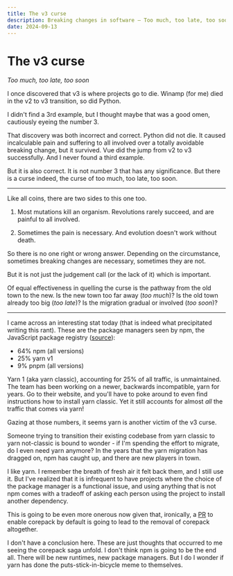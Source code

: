 ```yaml
---
title: The v3 curse
description: Breaking changes in software – Too much, too late, too soon
date: 2024-09-13
---
```


# The v3 curse

_Too much, too late, too soon_

I once discovered that v3 is where projects go to die. Winamp (for me) died in
the v2 to v3 transition, so did Python.

I didn't find a 3rd example, but I thought maybe that was a good omen,
cautiously eyeing the number 3.

That discovery was both incorrect and correct. Python did not die. It caused
incalculable pain and suffering to all involved over a totally avoidable
breaking change, but it survived. Vue did the jump from v2 to v3 successfully.
And I never found a third example.

But it is also correct. It is not number 3 that has any significance. But there
is a curse indeed, the curse of too much, too late, too soon.

---

Like all coins, there are two sides to this one too.

1. Most mutations kill an organism. Revolutions rarely succeed, and are painful
   to all involved.

2. Sometimes the pain is necessary. And evolution doesn't work without death.

So there is no one right or wrong answer. Depending on the circumstance,
sometimes breaking changes are necessary, sometimes they are not.

But it is not just the judgement call (or the lack of it) which is important.

Of equal effectiveness in quelling the curse is the pathway from the old town to
the new. Is the new town too far away (_too much_)? Is the old town already too
big (_too late_)? Is the migration gradual or involved (_too soon_)?

---

I came across an interesting stat today (that is indeed what precipitated
writing this rant). These are the package managers seen by npm, the JavaScript
package registry
([source](https://github.com/nodejs/node/issues/50963#issuecomment-1885881236)):

-   64% npm (all versions)
-   25% yarn v1
-   9% pnpm (all versions)

Yarn 1 (aka yarn classic), accounting for 25% of all traffic, is unmaintained.
The team has been working on a newer, backwards incompatible, yarn for years. Go
to their website, and you'll have to poke around to even find instructions how
to install yarn classic. Yet it still accounts for almost _all_ the traffic that
comes via yarn!

Gazing at those numbers, it seems yarn is another victim of the v3 curse.

Someone trying to transition their existing codebase from yarn classic to yarn
not-classic is bound to wonder - if I'm spending the effort to migrate, do I
even need yarn anymore? In the years that the yarn migration has dragged on, npm
has caught up, and there are new players in town.

I like yarn. I remember the breath of fresh air it felt back them, and I still
use it. But I've realized that it is infrequent to have projects where the
choice of the package manager is a functional issue, and using anything that is
not npm comes with a tradeoff of asking each person using the project to install
another dependency.

This is going to be even more onerous now given that, ironically, a
[PR](https://socket.dev/blog/node-js-takes-steps-towards-removing-corepack) to
enable corepack by default is going to lead to the removal of corepack
altogether.

I don't have a conclusion here. These are just thoughts that occurred to me
seeing the corepack saga unfold. I don't think npm is going to be the end all.
There will be new runtimes, new package managers. But I do I wonder if yarn has
done the puts-stick-in-bicycle meme to themselves.
